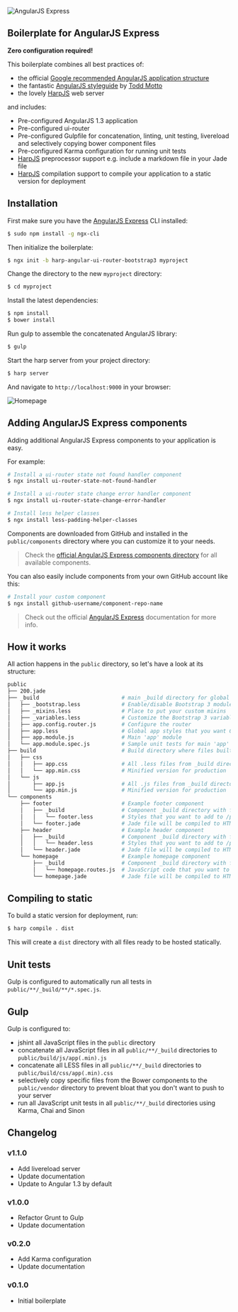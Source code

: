 ![AngularJS Express](http://i.imgur.com/nTj9QgN.png)

## Boilerplate for AngularJS Express

**Zero configuration required!**

This boilerplate combines all best practices of:

- the official [Google recommended AngularJS application structure](https://docs.google.com/document/d/1XXMvReO8-Awi1EZXAXS4PzDzdNvV6pGcuaF4Q9821Es/pub)
- the fantastic [AngularJS styleguide](https://github.com/toddmotto/angularjs-styleguide) by [Todd Motto](http://toddmotto.com/)
- the lovely [HarpJS](http://harpjs.com) web server

and includes:

- Pre-configured AngularJS 1.3 application
- Pre-configured ui-router
- Pre-configured Gulpfile for concatenation, linting, unit testing, livereload and selectively copying bower component files
- Pre-configured Karma configuration for running unit tests
- [HarpJS](http://harpjs.com/) preprocessor support e.g. include a markdown file in your Jade file
- [HarpJS](http://harpjs.com/) compilation support to compile your application to a static version for deployment

## Installation

First make sure you have the [AngularJS Express](https://github.com/angular-express/angular-express) CLI installed:

```sh
$ sudo npm install -g ngx-cli
```

Then initialize the boilerplate:

```sh
$ ngx init -b harp-angular-ui-router-bootstrap3 myproject
```

Change the directory to the new `myproject` directory:

```sh
$ cd myproject
```

Install the latest dependencies:

```sh
$ npm install
$ bower install
```

Run gulp to assemble the concatenated AngularJS library:

```sh
$ gulp
```

Start the harp server from your project directory:

```sh
$ harp server
```

And navigate to `http://localhost:9000` in your browser:

![Homepage](http://i.imgur.com/dORKysf.png)

## Adding AngularJS Express components

Adding additional AngularJS Express components to your application is easy.

For example:

```bash
# Install a ui-router state not found handler component
$ ngx install ui-router-state-not-found-handler

# Install a ui-router state change error handler component
$ ngx install ui-router-state-change-error-handler

# Install less helper classes
$ ngx install less-padding-helper-classes
```

Components are downloaded from GitHub and installed in the `public/components` directory where you can customize it to your needs.

> Check the [official AngularJS Express components directory](https://github.com/ngx-components) for all available components.

You can also easily include components from your own GitHub account like this:

```bash
# Install your custom component
$ ngx install github-username/component-repo-name
```

> Check out the official [AngularJS Express](https://github.com/angular-express/angular-express) documentation for more info.

## How it works

All action happens in the `public` directory, so let's have a look at its structure:

```sh
public
├── 200.jade
├── _build                          # main _build directory for global app stuff
│   ├── _bootstrap.less             # Enable/disable Bootstrap 3 modules you need
│   ├── _mixins.less                # Place to put your custom mixins
│   ├── _variables.less             # Customize the Bootstrap 3 variables
│   ├── app.config.router.js        # Configure the router
│   ├── app.less                    # Global app styles that you want Gulp to add to /public/build/css/app.css
│   ├── app.module.js               # Main 'app' module
│   └── app.module.spec.js          # Sample unit tests for main 'app' module
├── build                           # Build directory where files built by Gulp are saved
│   ├── css
│   │   ├── app.css                 # All .less files from _build directories are concatenated here
│   │   └── app.min.css             # Minified version for production
│   └── js
│       ├── app.js                  # All .js files from _build directories are concatenated here
│       └── app.min.js              # Minified version for production
└── components
    ├── footer                      # Example footer component
    │   ├── _build                  # Component _build directory with files that you want Gulp to build
    │   │   └── footer.less         # Styles that you want to add to /public/build/css/app.css
    │   └── footer.jade             # Jade file will be compiled to HTML automatically
    ├── header                      # Example header component
    │   ├── _build                  # Component _build directory with files that you want Gulp to build
    │   │   └── header.less         # Styles that you want to add to /public/build/css/app.css
    │   └── header.jade             # Jade file will be compiled to HTML automatically
    └── homepage                    # Example homepage component
        ├── _build                  # Component _build directory with files that you want Gulp to build
        │   └── homepage.routes.js  # JavaScript code that you want to add to /public/build/js/app.js
        └── homepage.jade           # Jade file will be compiled to HTML automatically
```

## Compiling to static

To build a static version for deployment, run:

```sh
$ harp compile . dist
```

This will create a `dist` directory with all files ready to be hosted statically.

## Unit tests

Gulp is configured to automatically run all tests in `public/**/_build/**/*.spec.js`.

## Gulp

Gulp is configured to:

- jshint all JavaScript files in the `public` directory
- concatenate all JavaScript files in all `public/**/_build` directories to `public/build/js/app(.min).js`
- concatenate all LESS files in all `public/**/_build` directories to `public/build/css/app(.min).css`
- selectively copy specific files from the Bower components to the `public/vendor` directory to prevent bloat that you don't want to push to your server
- run all JavaScript unit tests in all `public/**/_build` directories using Karma, Chai and Sinon

## Changelog

### v1.1.0

- Add livereload server
- Update documentation
- Update to Angular 1.3 by default

### v1.0.0

- Refactor Grunt to Gulp
- Update documentation

### v0.2.0

- Add Karma configuration
- Update documentation

### v0.1.0

- Initial boilerplate
